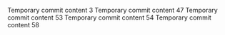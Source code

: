 Temporary commit content 3
Temporary commit content 47
Temporary commit content 53
Temporary commit content 54
Temporary commit content 58
